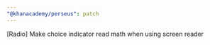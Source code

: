 ```yaml
---
"@khanacademy/perseus": patch
---
```


[Radio] Make choice indicator read math when using screen reader
